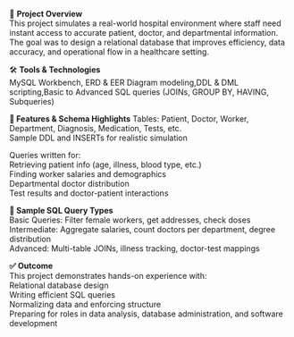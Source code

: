 📌 **Project Overview**<br>
This project simulates a real-world hospital environment where staff need instant access to accurate patient, doctor, and departmental information. The goal was to design a relational database that improves efficiency, data accuracy, and operational flow in a healthcare setting.

🛠 **Tools & Technologies**<br>
MySQL Workbench, ERD & EER Diagram modeling,DDL & DML scripting,Basic to Advanced SQL queries (JOINs, GROUP BY, HAVING, Subqueries)

**🧱 Features & Schema Highlights**
Tables: Patient, Doctor, Worker, Department, Diagnosis, Medication, Tests, etc.<br>
Sample DDL and INSERTs for realistic simulation

Queries written for:<br>
Retrieving patient info (age, illness, blood type, etc.)<br>
Finding worker salaries and demographics<br>
Departmental doctor distribution<br>
Test results and doctor-patient interactions<br>

**🧠 Sample SQL Query Types**<br>
Basic Queries: Filter female workers, get addresses, check doses<br>
Intermediate: Aggregate salaries, count doctors per department, degree distribution<br>
Advanced: Multi-table JOINs, illness tracking, doctor-test mappings<br>

**✅ Outcome**<br>
This project demonstrates hands-on experience with:<br>
Relational database design<br>
Writing efficient SQL queries<br>
Normalizing data and enforcing structure<br>
Preparing for roles in data analysis, database administration, and software development
